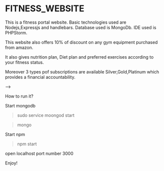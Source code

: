 # FITNESS_WEBSITE

This is a fitness portal website.
Basic technologies used are Nodejs,Expressjs and handlebars.
Database used is MongoDb.
IDE used is PHPStorm.

This website also offers 10% of discount on any gym equipment purchased from amazon.

It also gives nutrition plan, Diet plan and preferred exercises according to your fitness status.

Moreover 3 types pof subscriptions are available Silver,Gold,Platinum which provides a financial accountability.


-->

How to run it?

Start mongodb

>sudo service moongod start

>mongo

Start npm

>npm start

open localhost port number 3000

Enjoy!
